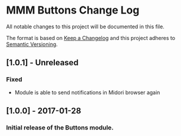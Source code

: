 # MMM Buttons Change Log
All notable changes to this project will be documented in this file.

The format is based on [Keep a Changelog](http://keepachangelog.com/) 
and this project adheres to [Semantic Versioning](http://semver.org/).

## [1.0.1] - Unreleased
### Fixed
- Module is able to send notifications in Midori browser again

## [1.0.0] - 2017-01-28
### Initial release of the Buttons module.
